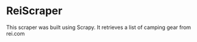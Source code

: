 # ReiScraper
 This scraper was built using Scrapy. It retrieves a list of camping gear from rei.com
